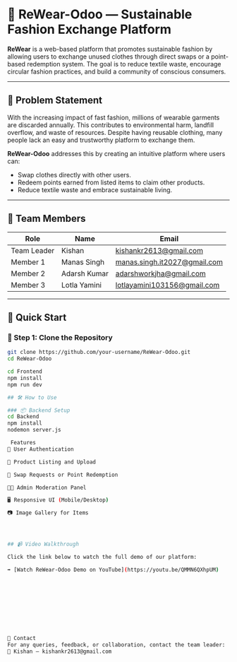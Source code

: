 # 👕 ReWear-Odoo — Sustainable Fashion Exchange Platform

**ReWear** is a web-based platform that promotes sustainable fashion by allowing users to exchange unused clothes through direct swaps or a point-based redemption system. The goal is to reduce textile waste, encourage circular fashion practices, and build a community of conscious consumers.

---

## 🧠 Problem Statement

With the increasing impact of fast fashion, millions of wearable garments are discarded annually. This contributes to environmental harm, landfill overflow, and waste of resources. Despite having reusable clothing, many people lack an easy and trustworthy platform to exchange them.

**ReWear-Odoo** addresses this by creating an intuitive platform where users can:
- Swap clothes directly with other users.
- Redeem points earned from listed items to claim other products.
- Reduce textile waste and embrace sustainable living.

---

## 👥 Team Members

| Role           | Name           | Email                             |
|----------------|----------------|-----------------------------------|
| Team Leader    | Kishan         | kishankr2613@gmail.com            |
| Member 1       | Manas Singh    | manas.singh.it2027@gmail.com      |
| Member 2       | Adarsh Kumar   | adarshworkjha@gmail.com           |
| Member 3       | Lotla Yamini   | lotlayamini103156@gmail.com       |

---


## 🚀 Quick Start

### 🧩 Step 1: Clone the Repository

```bash
git clone https://github.com/your-username/ReWear-Odoo.git
cd ReWear-Odoo

cd Frontend
npm install
npm run dev

## 🛠️ How to Use

### 📦 Backend Setup
cd Backend
npm install
nodemon server.js

 Features
👤 User Authentication

👚 Product Listing and Upload

🔁 Swap Requests or Point Redemption

🧑‍💼 Admin Moderation Panel

🖥️ Responsive UI (Mobile/Desktop)

📷 Image Gallery for Items




## 📹 Video Walkthrough

Click the link below to watch the full demo of our platform:

➡️ [Watch ReWear-Odoo Demo on YouTube](https://youtu.be/QMMN6QXhpUM)










📩 Contact
For any queries, feedback, or collaboration, contact the team leader:
📧 Kishan — kishankr2613@gmail.com
